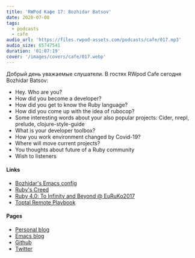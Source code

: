 ```yaml
---
title: 'RWPod Кафе 17: Bozhidar Batsov'
date: 2020-07-08
tags:
  - podcasts
  - cafe
audio_url: 'https://files.rwpod-assets.com/podcasts/cafe/017.mp3'
audio_size: 65747541
duration: '01:07:19'
cover: '/images/covers/cafe/017.webp'
---
```


Добрый день уважаемые слушатели. В гостях RWpod Cafe сегодня Bozhidar Batsov:

- Hey. Who are you?
- How did you become a developer?
- How did you get to know the Ruby language?
- How did you come up with the idea of rubocop?
- Some interesting words about your also popular projects: Cider, nrepl, prelude, clojure-style-guide
- What is your developer toolbox?
- How you work environment changed by Covid-19?
- Where will move current projects?
- You thoughts about future of a Ruby community
- Wish to listeners

#### Links

- [Bozhidar's Emacs config](https://github.com/bbatsov/emacs.d)
- [Ruby's Creed](https://metaredux.com/posts/2019/04/02/ruby-s-creed.html)
- [Ruby 4.0: To Infinity and Beyond @ EuRuKo2017](https://www.youtube.com/watch?v=aFSuXUXRySc)
- [Toptal Remote Playbook](https://www.toptal.com/remote-work-playbook)

#### Pages

- [Personal blog](https://metaredux.com/)
- [Emacs blog](https://emacsredux.com/)
- [Github](https://github.com/bbatsov)
- [Twitter](https://twitter.com/bbatsov)
